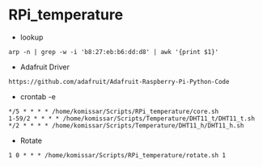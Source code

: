 # RPi_temperature

 - lookup 
```
arp -n | grep -w -i 'b8:27:eb:b6:dd:d8' | awk '{print $1}'
```

 - Adafruit Driver
```
https://github.com/adafruit/Adafruit-Raspberry-Pi-Python-Code
```

 - crontab -e
```
*/5 * * * * /home/komissar/Scripts/RPi_temperature/core.sh
1-59/2 * * * * /home/komissar/Scripts/Temperature/DHT11_t/DHT11_t.sh
*/2 * * * * /home/komissar/Scripts/Temperature/DHT11_h/DHT11_h.sh
```

 - Rotate
```
1 0 * * * /home/komissar/Scripts/RPi_temperature/rotate.sh 1
```
